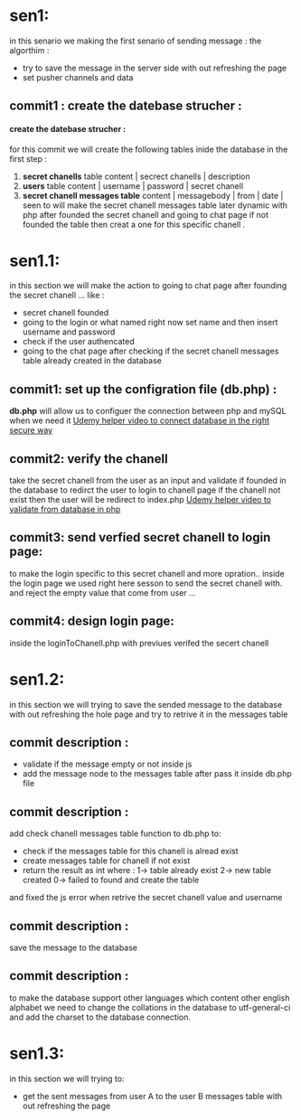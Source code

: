 # sen1: 
in this senario we making the first senario of sending message : 
the algorthim :

- try to save the message in the server side with out refreshing the page 
- set pusher channels and data 

## commit1 : create the datebase strucher :

#### create the datebase strucher :
for this commit we will create the following tables inide the database in the first step :
1. **secret chanells** table content | secrect chanells | description
2. **users** table content | username | password | secret chanell 
3. **secret chanell messages table** content | messagebody | from | date | seen to
will make the secret chanell messages table later dynamic with php after founded the secret chanell and going to chat page if not founded the table then creat a one for this specific chanell .

# sen1.1:
in this section we will make the action to going to chat page after founding the secret chanell ... like : 
- secret chanell founded
- going to the login or what named right now set name and then insert username and password 
- check if the user authencated 
- going to the chat page after checking if the secret chanell messages table already created in the database 

## commit1: set up the configration file (db.php) :
**db.php** will allow us to configuer the connection between php and mySQL when we need it 
[Udemy helper video to connect database in the right secure way](https://www.udemy.com/php-for-complete-beginners-includes-msql-object-oriented/learn/lecture/2507948#overview)

## commit2: verify the chanell
take the secret chanell from the user as an input and validate if founded in the database to redirct the user to login to chanell page if the chanell not exist then the user will be redirect to index.php 
[Udemy helper video to validate from database in php](https://www.udemy.com/php-for-complete-beginners-includes-msql-object-oriented/learn/lecture/2559712#overview)

## commit3: send verfied secret chanell to login page:
to make the login specific to this secret chanell and more opration.. inside the login page we used right here sesson to send the secret chanell with. and reject the empty value that come from user ...

## commit4: design login page:
inside the loginToChanell.php  with previues verifed the secert chanell 


# sen1.2:
in this section we will trying to save the sended message to the database with out refreshing the hole page and try to retrive it in the messages table 

## commit description : 
- validate if the message empty or not inside js
- add the message node to the messages table after pass it inside db.php file

## commit description :
add check chanell messages table function to db.php to:
- check if the messages table for this chanell is alread exist 
- create messages table for chanell if not exist 
- return the result as int where : 1-> table already exist 2-> new table created 0-> failed to found and create the table

and fixed the js error when retrive the secret chanell value and username


## commit description : 
save the message to the database 

## commit description :
to make the database support other languages which content other english alphabet we need to change the collations in the database to utf-general-ci and add the charset to the database connection.

# sen1.3:
in this section we will trying to: 
- get the sent messages from user A to the user B messages table with out refreshing the page 
